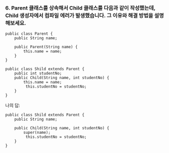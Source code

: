 ### 6. Parent 클래스를 상속해서 Child 클래스를 다음과 같이 작성했는데, Child 생성자에서 컴파일 에러가 발생했습니다. 그 이유와 해결 방법을 설명해보세요.

```
public class Parent {
    public String name;
    
    public Parent(String name) {
        this.name = name;
    }
}
```

```
public class Shild extends Parent {
    public int studentNo;
    public Child(String name, int studentNo) {
        this.name = name;
         this.studentNo = studentNo;
    }     
}
```

나의 답:

```
public class Shild extends Parent {
    public String name;
    
    public Child(String name, int studentNo) {
        super(name);
         this.studentNo = studentNo;
    }     
}
```